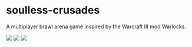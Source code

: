 # soulless-crusades
A multiplayer brawl arena game inspired by the Warcraft III mod Warlocks.

![](https://puu.sh/t2ZQ7/e554496e56.png)
![](https://puu.sh/t2ZXe/695e922567.png)
![](https://puu.sh/t2ZRO/1f66a36e71.png)
